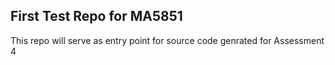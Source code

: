 ## First Test Repo for MA5851

This repo will serve as entry point for source code genrated for Assessment 4
